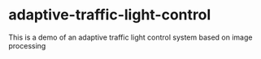 # adaptive-traffic-light-control
This is a demo of an adaptive traffic light control system based on image processing
